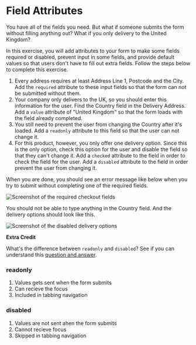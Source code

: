 # Field Attributes

You have all of the fields you need. But what if someone submits the form without filling anything out? What if you only delivery to the United Kingdom?

In this exercise, you will add attributes to your form to make some fields required or disabled, prevent input in some fields, and provide default values so that users don't have to fill out extra fields. Follow the steps below to complete this exercise.

1. Every address requires at least Address Line 1, Postcode and the City. Add the `required` attribute to these input fields so that the form can not be submitted without them.
2. Your company only delivers to the UK, so you should enter this information for the user. Find the Country field in the Delivery Address. Add a `value` attribute of "United Kingdom" so that the form loads with the field already completed.
3. You still need to prevent the user from changing the Country after it's loaded. Add a `readonly` attribute to this field so that the user can not change it.
4. For this product, however, you only offer one delivery option. Since this is the only option, check this option for the user and disable the field so that they can't change it. Add a `checked` attribute to the field in order to check the field for the user. Add a `disabled` attribute to the field in order prevent the user from changing it.

When you are done, you should see an error message like below when you try to submit without completing one of the required fields.

![Screenshot of the required checkout fields](/images/27/solution-required.gif)

You should not be able to type anything in the Country field. And the delivery options should look like this.

![Screenshot of the disabled delivery options](/images/27/solution-delivery.png)

**Extra Credit**

What's the difference between `readonly` and `disabled`? See if you can understand this [question and answer](https://stackoverflow.com/questions/7730695/whats-the-difference-between-disabled-disabled-and-readonly-readonly-for-ht).

### readonly

1. Values gets sent when the form submits
2. Can recieve the focus
3. Included in tabbing navigation

### disabled

1. Values are not sent ahen the form submits
2. Cannot recieve focus
3. Skipped in tabbing navigation
